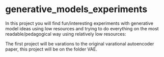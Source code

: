 # generative_models_experiments
In this project you will find fun/interesting experiments with generative model ideas using low resources and trying to do everything on the most readable/pedagogical way using relatively low resources:

The first project will be varations to the original varational autoencoder paper, this project will be on the folder 
VAE. 
